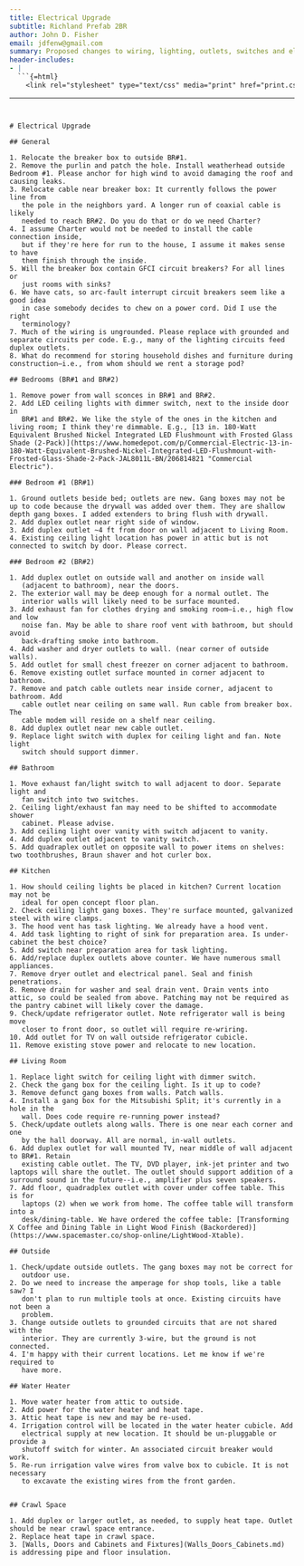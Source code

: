 ```yaml
---
title: Electrical Upgrade
subtitle: Richland Prefab 2BR
author: John D. Fisher
email: jdfenw@gmail.com
summary: Proposed changes to wiring, lighting, outlets, switches and electrical supply.
header-includes:
- |
  ```{=html}
    <link rel="stylesheet" type="text/css" media="print" href="print.css" />
  ```
---
```


# Electrical Upgrade

## General

1. Relocate the breaker box to outside BR#1.
2. Remove the purlin and patch the hole. Install weatherhead outside Bedroom #1. Please anchor for high wind to avoid damaging the roof and causing leaks.
3. Relocate cable near breaker box: It currently follows the power line from
   the pole in the neighbors yard. A longer run of coaxial cable is likely
   needed to reach BR#2. Do you do that or do we need Charter?
4. I assume Charter would not be needed to install the cable connection inside,
   but if they're here for run to the house, I assume it makes sense to have
   them finish through the inside.
5. Will the breaker box contain GFCI circuit breakers? For all lines or
   just rooms with sinks?
6. We have cats, so arc-fault interrupt circuit breakers seem like a good idea
   in case somebody decides to chew on a power cord. Did I use the right
   terminology?
7. Much of the wiring is ungrounded. Please replace with grounded and separate circuits per code. E.g., many of the lighting circuits feed duplex outlets.
8. What do recommend for storing household dishes and furniture during construction—i.e., from whom should we rent a storage pod?

## Bedrooms (BR#1 and BR#2)

1. Remove power from wall sconces in BR#1 and BR#2.
2. Add LED ceiling lights with dimmer switch, next to the inside door in
   BR#1 and BR#2. We like the style of the ones in the kitchen and living room; I think they're dimmable. E.g., [13 in. 180-Watt Equivalent Brushed Nickel Integrated LED Flushmount with Frosted Glass Shade (2-Pack)](https://www.homedepot.com/p/Commercial-Electric-13-in-180-Watt-Equivalent-Brushed-Nickel-Integrated-LED-Flushmount-with-Frosted-Glass-Shade-2-Pack-JAL8011L-BN/206814821 "Commercial Electric").

### Bedroom #1 (BR#1)

1. Ground outlets beside bed; outlets are new. Gang boxes may not be up to code because the drywall was added over them. They are shallow depth gang boxes. I added extenders to bring flush with drywall.
2. Add duplex outlet near right side of window.
3. Add duplex outlet ~4 ft from door on wall adjacent to Living Room.
4. Existing ceiling light location has power in attic but is not connected to switch by door. Please correct.

### Bedroom #2 (BR#2)

1. Add duplex outlet on outside wall and another on inside wall
   (adjacent to bathroom), near the doors.
2. The exterior wall may be deep enough for a normal outlet. The
   interior walls will likely need to be surface mounted.
3. Add exhaust fan for clothes drying and smoking room—i.e., high flow and low
   noise fan. May be able to share roof vent with bathroom, but should avoid
   back-drafting smoke into bathroom.
4. Add washer and dryer outlets to wall. (near corner of outside walls).
5. Add outlet for small chest freezer on corner adjacent to bathroom.
6. Remove existing outlet surface mounted in corner adjacent to bathroom.
7. Remove and patch cable outlets near inside corner, adjacent to bathroom. Add
   cable outlet near ceiling on same wall. Run cable from breaker box. The
   cable modem will reside on a shelf near ceiling.
8. Add duplex outlet near new cable outlet.
9. Replace light switch with duplex for ceiling light and fan. Note light
   switch should support dimmer.

## Bathroom

1. Move exhaust fan/light switch to wall adjacent to door. Separate light and
   fan switch into two switches.
2. Ceiling light/exhaust fan may need to be shifted to accommodate shower
   cabinet. Please advise.
3. Add ceiling light over vanity with switch adjacent to vanity.
4. Add duplex outlet adjacent to vanity switch.
5. Add quadraplex outlet on opposite wall to power items on shelves: two toothbrushes, Braun shaver and hot curler box.

## Kitchen

1. How should ceiling lights be placed in kitchen? Current location may not be
   ideal for open concept floor plan.
2. Check ceiling light gang boxes. They're surface mounted, galvanized steel with wire clamps.
3. The hood vent has task lighting. We already have a hood vent.
4. Add task lighting to right of sink for preparation area. Is under-cabinet the best choice?
5. Add switch near preparation area for task lighting.
6. Add/replace duplex outlets above counter. We have numerous small appliances.
7. Remove dryer outlet and electrical panel. Seal and finish penetrations.
8. Remove drain for washer and seal drain vent. Drain vents into attic, so could be sealed from above. Patching may not be required as the pantry cabinet will likely cover the damage.
9. Check/update refrigerator outlet. Note refrigerator wall is being move
   closer to front door, so outlet will require re-wriring.
10. Add outlet for TV on wall outside refrigerator cubicle.
11. Remove existing stove power and relocate to new location.

## Living Room

1. Replace light switch for ceiling light with dimmer switch.
2. Check the gang box for the ceiling light. Is it up to code?
3. Remove defunct gang boxes from walls. Patch walls.
4. Install a gang box for the Mitsubishi Split; it's currently in a hole in the
   wall. Does code require re-running power instead?
5. Check/update outlets along walls. There is one near each corner and one
   by the hall doorway. All are normal, in-wall outlets.
6. Add duplex outlet for wall mounted TV, near middle of wall adjacent to BR#1. Retain
   existing cable outlet. The TV, DVD player, ink-jet printer and two laptops will share the outlet. The outlet should support addition of a surround sound in the future--i.e., amplifier plus seven speakers.
7. Add floor, quadradplex outlet with cover under coffee table. This is for
   laptops (2) when we work from home. The coffee table will transform into a
   desk/dining-table. We have ordered the coffee table: [Transforming X Coffee and Dining Table in Light Wood Finish (Backordered)](https://www.spacemaster.co/shop-online/LightWood-Xtable).

## Outside

1. Check/update outside outlets. The gang boxes may not be correct for
   outdoor use.
2. Do we need to increase the amperage for shop tools, like a table saw? I
   don't plan to run multiple tools at once. Existing circuits have not been a
   problem.
3. Change outside outlets to grounded circuits that are not shared with the
   interior. They are currently 3-wire, but the ground is not connected.
4. I'm happy with their current locations. Let me know if we're required to
   have more.

## Water Heater

1. Move water heater from attic to outside.
2. Add power for the water heater and heat tape.
3. Attic heat tape is new and may be re-used.
4. Irrigation control will be located in the water heater cubicle. Add
   electrical supply at new location. It should be un-pluggable or provide a
   shutoff switch for winter. An associated circuit breaker would work.
5. Re-run irrigation valve wires from valve box to cubicle. It is not necessary
   to excavate the existing wires from the front garden.


## Crawl Space

1. Add duplex or larger outlet, as needed, to supply heat tape. Outlet should be near crawl space entrance.
2. Replace heat tape in crawl space.
3. [Walls, Doors and Cabinets and Fixtures](Walls_Doors_Cabinets.md) is addressing pipe and floor insulation.
